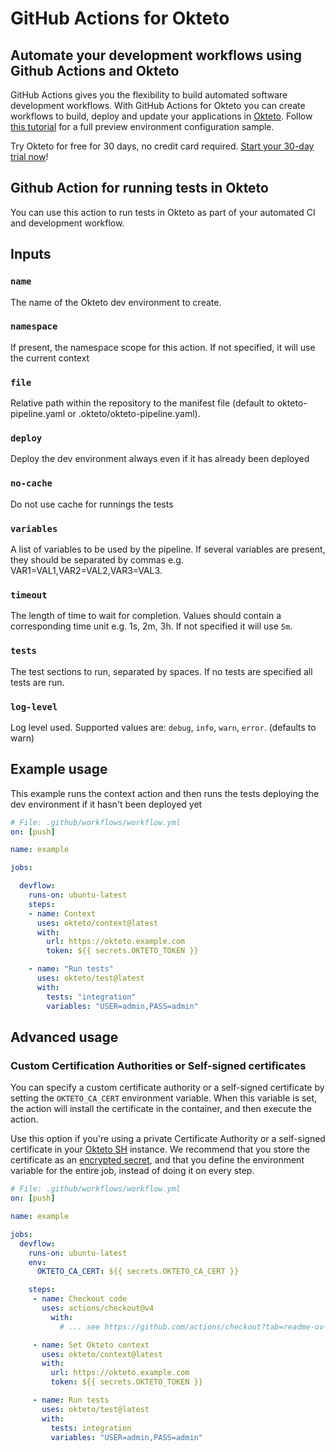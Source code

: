 # GitHub Actions for Okteto

## Automate your development workflows using Github Actions and Okteto

GitHub Actions gives you the flexibility to build automated software development workflows. With GitHub Actions for Okteto you can create workflows to build, deploy and update your applications in [Okteto](https://okteto.com).
Follow [this tutorial](https://okteto.com/docs/cloud/preview-environments/preview-environments-github/) for a full preview environment configuration sample.

Try Okteto for free for 30 days, no credit card required. [Start your 30-day trial now](https://www.okteto.com/free-trial/)!

## Github Action for running tests in Okteto

You can use this action to run tests in Okteto as part of your automated CI and development workflow.

## Inputs

### `name`

The name of the Okteto dev environment to create.

### `namespace`

If present, the namespace scope for this action. If not specified, it will use the current context

### `file`

Relative path within the repository to the manifest file (default to okteto-pipeline.yaml or .okteto/okteto-pipeline.yaml).

### `deploy`

Deploy the dev environment always even if it has already been deployed

### `no-cache`

Do not use cache for runnings the tests

### `variables`

A list of variables to be used by the pipeline. If several variables are present, they should be separated by commas e.g. VAR1=VAL1,VAR2=VAL2,VAR3=VAL3.

### `timeout`

The length of time to wait for completion. Values should contain a corresponding time unit e.g. 1s, 2m, 3h. If not specified it will use `5m`.

### `tests`

The test sections to run, separated by spaces. If no tests are specified all tests are run.

### `log-level`

Log level used. Supported values are: `debug`, `info`, `warn`, `error`. (defaults to warn)

## Example usage

This example runs the context action and then runs the tests deploying the dev environment if it hasn't been deployed yet

```yaml
# File: .github/workflows/workflow.yml
on: [push]

name: example

jobs:

  devflow:
    runs-on: ubuntu-latest
    steps:
    - name: Context
      uses: okteto/context@latest
      with:
        url: https://okteto.example.com
        token: ${{ secrets.OKTETO_TOKEN }}

    - name: "Run tests"
      uses: okteto/test@latest
      with:
        tests: "integration"
        variables: "USER=admin,PASS=admin"
```

## Advanced usage

 ### Custom Certification Authorities or Self-signed certificates

 You can specify a custom certificate authority or a self-signed certificate by setting the `OKTETO_CA_CERT` environment variable. When this variable is set, the action will install the certificate in the container, and then execute the action.

 Use this option if you're using a private Certificate Authority or a self-signed certificate in your [Okteto SH](https://www.okteto.com/docs/self-hosted/) instance.  We recommend that you store the certificate as an [encrypted secret](https://docs.github.com/en/actions/reference/encrypted-secrets), and that you define the environment variable for the entire job, instead of doing it on every step.


 ```yaml
 # File: .github/workflows/workflow.yml
 on: [push]

 name: example

 jobs:
   devflow:
     runs-on: ubuntu-latest
     env:
       OKTETO_CA_CERT: ${{ secrets.OKTETO_CA_CERT }}

     steps:
      - name: Checkout code
        uses: actions/checkout@v4
          with:
            # ... see https://github.com/actions/checkout?tab=readme-ov-file#usage

      - name: Set Okteto context
        uses: okteto/context@latest
        with:
          url: https://okteto.example.com
          token: ${{ secrets.OKTETO_TOKEN }}

      - name: Run tests
        uses: okteto/test@latest
        with:
          tests: integration
          variables: "USER=admin,PASS=admin"

 ```
